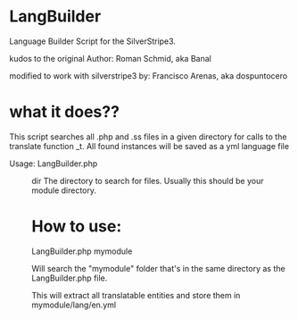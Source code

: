 LangBuilder
===========

Language Builder Script for the SilverStripe3.

kudos to the original Author:  Roman Schmid, aka Banal

modified to work with silverstripe3 by: Francisco Arenas, aka dospuntocero

what it does??
==============

This script searches all .php and .ss files in a given directory for calls to the translate function _t.
All found instances will be saved as a yml language file

Usage:  LangBuilder.php <dir>
dir     The directory to search for files. Usually this
        should be your module directory.
        
How to use:
==========
LangBuilder.php mymodule

Will search the "mymodule" folder that\'s in the same directory as the LangBuilder.php file. 

This will extract all translatable entities and store them in mymodule/lang/en.yml
